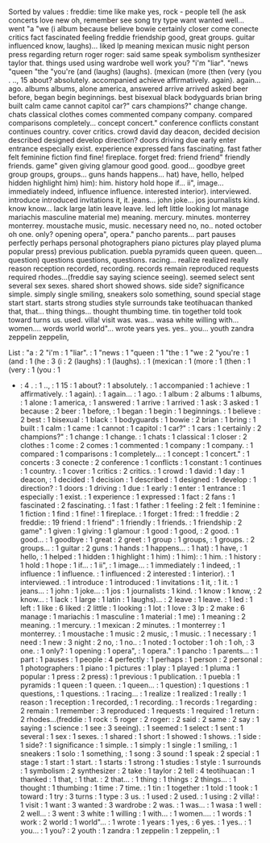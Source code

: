 Sorted by values :
freddie: time like make yes, rock - people tell (he ask concerts love new oh, remember see song try type want wanted well... went "a "we (i album because believe bowie certainly closer come conecte critics fact fascinated feeling freddie friendship good, great groups. guitar influenced know, laughs)... liked lp meaning mexican music night person press regarding return roger roger: said same speak symbolism synthesizer taylor that. things used using wardrobe well work you? "i'm "liar". "news "queen "the "you're (and (laughs) (laughs). (mexican (more (then (very (you . .., 15 about? absolutely. accompanied achieve affirmatively. again). again... ago. albums albums, alone america, answered arrive arrived asked beer before, began begin beginnings. best bisexual black bodyguards brian bring built calm came cannot capitol car?" cars champions?" change change. chats classical clothes comes commented company company. compared comparisons completely... concept concert." conference conflicts constant continues country. cover critics. crowd david day deacon, decided decision described designed develop direction? doors driving due early enter entrance especially exist. experience expressed fans fascinating. fast father felt feminine fiction find fine! fireplace. forget fred: friend friend" friendly friends. game" given giving glamour good good. good... goodbye greet group groups, groups... guns hands happens... hat) have, hello, helped hidden highlight him) him): him. history hold hope if... ii", image... immediately indeed, influence influence. interested interior). interviewed. introduce introduced invitations it, it. jeans... john joke... jos journalists kind. know know... lack large latin leave leave. led left little looking lot manage mariachis masculine material me) meaning. mercury. minutes. monterrey monterrey. moustache music, music. necessary need no, no.. noted october oh one. only? opening opera", opera." pancho parents... part pauses perfectly perhaps personal photographers piano pictures play played pluma popular press) previous publication. puebla pyramids queen queen. queen... question) questions questions, questions. racing... realize realized really reason reception recorded, recording. records remain reproduced requests required rhodes...(freddie say saying science seeing). seemed select sent several sex sexes. shared short showed shows. side side? significance simple. simply single smiling, sneakers solo something, sound special stage start start. starts strong studies style surrounds take teotihuacan thanked that, that... thing things... thought thumbing time. tin together told took toward turns us. used. villa! visit was. was... wasa white willing with... women.... words world world"... wrote years yes. yes.. you... youth zandra zeppelin zeppelin, 

List :
"a : 2
"i'm : 1
"liar". : 1
"news : 1
"queen : 1
"the : 1
"we : 2
"you're : 1
(and : 1
(he : 3
(i : 2
(laughs) : 1
(laughs). : 1
(mexican : 1
(more : 1
(then : 1
(very : 1
(you : 1
- : 4
. : 1
.., : 1
15 : 1
about? : 1
absolutely. : 1
accompanied : 1
achieve : 1
affirmatively. : 1
again). : 1
again... : 1
ago. : 1
album : 2
albums : 1
albums, : 1
alone : 1
america, : 1
answered : 1
arrive : 1
arrived : 1
ask : 3
asked : 1
because : 2
beer : 1
before, : 1
began : 1
begin : 1
beginnings. : 1
believe : 2
best : 1
bisexual : 1
black : 1
bodyguards : 1
bowie : 2
brian : 1
bring : 1
built : 1
calm : 1
came : 1
cannot : 1
capitol : 1
car?" : 1
cars : 1
certainly : 2
champions?" : 1
change : 1
change. : 1
chats : 1
classical : 1
closer : 2
clothes : 1
come : 2
comes : 1
commented : 1
company : 1
company. : 1
compared : 1
comparisons : 1
completely... : 1
concept : 1
concert." : 1
concerts : 3
conecte : 2
conference : 1
conflicts : 1
constant : 1
continues : 1
country. : 1
cover : 1
critics : 2
critics. : 1
crowd : 1
david : 1
day : 1
deacon, : 1
decided : 1
decision : 1
described : 1
designed : 1
develop : 1
direction? : 1
doors : 1
driving : 1
due : 1
early : 1
enter : 1
entrance : 1
especially : 1
exist. : 1
experience : 1
expressed : 1
fact : 2
fans : 1
fascinated : 2
fascinating. : 1
fast : 1
father : 1
feeling : 2
felt : 1
feminine : 1
fiction : 1
find : 1
fine! : 1
fireplace. : 1
forget : 1
fred: : 1
freddie : 2
freddie: : 19
friend : 1
friend" : 1
friendly : 1
friends. : 1
friendship : 2
game" : 1
given : 1
giving : 1
glamour : 1
good : 1
good, : 2
good. : 1
good... : 1
goodbye : 1
great : 2
greet : 1
group : 1
groups, : 1
groups. : 2
groups... : 1
guitar : 2
guns : 1
hands : 1
happens... : 1
hat) : 1
have, : 1
hello, : 1
helped : 1
hidden : 1
highlight : 1
him) : 1
him): : 1
him. : 1
history : 1
hold : 1
hope : 1
if... : 1
ii", : 1
image... : 1
immediately : 1
indeed, : 1
influence : 1
influence. : 1
influenced : 2
interested : 1
interior). : 1
interviewed. : 1
introduce : 1
introduced : 1
invitations : 1
it, : 1
it. : 1
jeans... : 1
john : 1
joke... : 1
jos : 1
journalists : 1
kind. : 1
know : 1
know, : 2
know... : 1
lack : 1
large : 1
latin : 1
laughs)... : 2
leave : 1
leave. : 1
led : 1
left : 1
like : 6
liked : 2
little : 1
looking : 1
lot : 1
love : 3
lp : 2
make : 6
manage : 1
mariachis : 1
masculine : 1
material : 1
me) : 1
meaning : 2
meaning. : 1
mercury. : 1
mexican : 2
minutes. : 1
monterrey : 1
monterrey. : 1
moustache : 1
music : 2
music, : 1
music. : 1
necessary : 1
need : 1
new : 3
night : 2
no, : 1
no.. : 1
noted : 1
october : 1
oh : 1
oh, : 3
one. : 1
only? : 1
opening : 1
opera", : 1
opera." : 1
pancho : 1
parents... : 1
part : 1
pauses : 1
people : 4
perfectly : 1
perhaps : 1
person : 2
personal : 1
photographers : 1
piano : 1
pictures : 1
play : 1
played : 1
pluma : 1
popular : 1
press : 2
press) : 1
previous : 1
publication. : 1
puebla : 1
pyramids : 1
queen : 1
queen. : 1
queen... : 1
question) : 1
questions : 1
questions, : 1
questions. : 1
racing... : 1
realize : 1
realized : 1
really : 1
reason : 1
reception : 1
recorded, : 1
recording. : 1
records : 1
regarding : 2
remain : 1
remember : 3
reproduced : 1
requests : 1
required : 1
return : 2
rhodes...(freddie : 1
rock : 5
roger : 2
roger: : 2
said : 2
same : 2
say : 1
saying : 1
science : 1
see : 3
seeing). : 1
seemed : 1
select : 1
sent : 1
several : 1
sex : 1
sexes. : 1
shared : 1
short : 1
showed : 1
shows. : 1
side : 1
side? : 1
significance : 1
simple. : 1
simply : 1
single : 1
smiling, : 1
sneakers : 1
solo : 1
something, : 1
song : 3
sound : 1
speak : 2
special : 1
stage : 1
start : 1
start. : 1
starts : 1
strong : 1
studies : 1
style : 1
surrounds : 1
symbolism : 2
synthesizer : 2
take : 1
taylor : 2
tell : 4
teotihuacan : 1
thanked : 1
that, : 1
that. : 2
that... : 1
thing : 1
things : 2
things... : 1
thought : 1
thumbing : 1
time : 7
time. : 1
tin : 1
together : 1
told : 1
took : 1
toward : 1
try : 3
turns : 1
type : 3
us. : 1
used : 2
used. : 1
using : 2
villa! : 1
visit : 1
want : 3
wanted : 3
wardrobe : 2
was. : 1
was... : 1
wasa : 1
well : 2
well... : 3
went : 3
white : 1
willing : 1
with... : 1
women.... : 1
words : 1
work : 2
world : 1
world"... : 1
wrote : 1
years : 1
yes, : 6
yes. : 1
yes.. : 1
you... : 1
you? : 2
youth : 1
zandra : 1
zeppelin : 1
zeppelin, : 1
